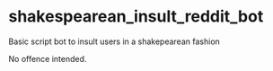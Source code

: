# shakespearean_insult_reddit_bot
Basic script bot to insult users in a shakepearean fashion

No offence intended.
